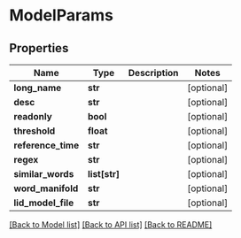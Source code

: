 # ModelParams

## Properties
Name | Type | Description | Notes
------------ | ------------- | ------------- | -------------
**long_name** | **str** |  | [optional] 
**desc** | **str** |  | [optional] 
**readonly** | **bool** |  | [optional] 
**threshold** | **float** |  | [optional] 
**reference_time** | **str** |  | [optional] 
**regex** | **str** |  | [optional] 
**similar_words** | **list[str]** |  | [optional] 
**word_manifold** | **str** |  | [optional] 
**lid_model_file** | **str** |  | [optional] 

[[Back to Model list]](../README.md#documentation-for-models) [[Back to API list]](../README.md#documentation-for-api-endpoints) [[Back to README]](../README.md)


